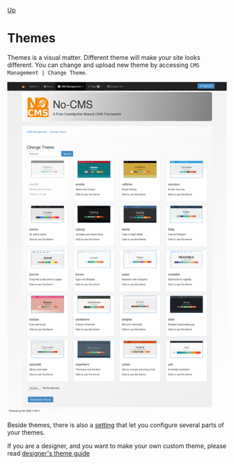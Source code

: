 [Up](../tutorial.md)

Themes
======

Themes is a visual matter. Different theme will make your site looks different. You can change and upload new theme by accessing `CMS Management | Change Theme`.

![Navigation Management](images/user_theme_change_theme.png "Figure 1. Change Theme")

Beside themes, there is also a [setting](user_setting.md) that let you configure several parts of your themes.

If you are a designer, and you want to make your own custom theme, please read [designer's theme guide](designer_themes.md)